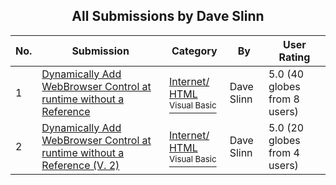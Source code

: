 ﻿<div align="center">

## All Submissions by Dave Slinn

</div>

No.  | Submission | Category | By   | User Rating
---- | ---------- | -------- | ---- | -----------
1 | [Dynamically Add WebBrowser Control at runtime without a Reference<br />](https://github.com/Planet-Source-Code/dave-slinn-dynamically-add-webbrowser-control-at-runtime-without-a-reference__1-24473) | [Internet/ HTML<br /><sup>Visual Basic</sup>](../ByCategory/internet-html__1-34.md) | Dave Slinn | 5.0 (40 globes from 8 users)
2 | [Dynamically Add WebBrowser Control at runtime without a Reference \(V\. 2\)<br />](https://github.com/Planet-Source-Code/dave-slinn-dynamically-add-webbrowser-control-at-runtime-without-a-reference-v-2__1-59979) | [Internet/ HTML<br /><sup>Visual Basic</sup>](../ByCategory/internet-html__1-34.md) | Dave Slinn | 5.0 (20 globes from 4 users)

